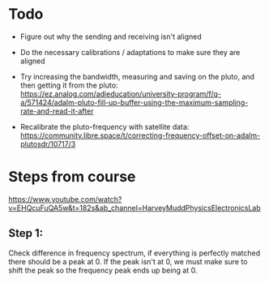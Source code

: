 # Todo
- Figure out why the sending and receiving isn't aligned
- Do the necessary calibrations / adaptations to make sure they are aligned
- Try increasing the bandwidth, measuring and saving on the pluto, and then getting it from the pluto: https://ez.analog.com/adieducation/university-program/f/q-a/571424/adalm-pluto-fill-up-buffer-using-the-maximum-sampling-rate-and-read-it-after

- Recalibrate the pluto-frequency with satellite data: https://community.libre.space/t/correcting-frequency-offset-on-adalm-plutosdr/10717/3

# Steps from course
https://www.youtube.com/watch?v=EHQcuFuQA5w&t=182s&ab_channel=HarveyMuddPhysicsElectronicsLab
## Step 1:
Check difference in frequency spectrum, if everything is perfectly matched there should be a peak at 0.
If the peak isn't at 0, we must make sure to shift the peak so the frequency peak ends up being at 0.
